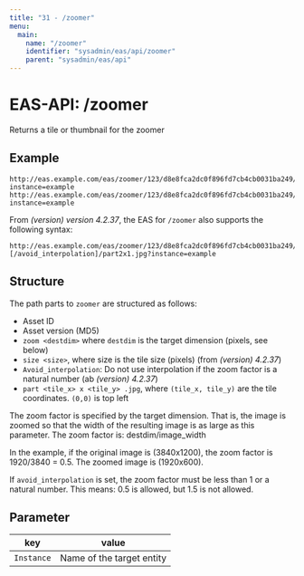 ```yaml
---
title: "31 - /zoomer"
menu:
  main:
    name: "/zoomer"
    identifier: "sysadmin/eas/api/zoomer"
    parent: "sysadmin/eas/api"
---
```

#  EAS-API: /zoomer

Returns a tile or thumbnail for the zoomer

##  Example

```url
http://eas.example.com/eas/zoomer/123/d8e8fca2dc0f896fd7cb4cb0031ba249/zoom1920/part2x1.jpg?instance=example
http://eas.example.com/eas/zoomer/123/d8e8fca2dc0f896fd7cb4cb0031ba249/thumbnail.jpg?instance=example
```


From *(version) version 4.2.37*, the EAS for `/zoomer` also supports the following syntax:

```url
http://eas.example.com/eas/zoomer/123/d8e8fca2dc0f896fd7cb4cb0031ba249/zoom1920[/size256][/avoid_interpolation]/part2x1.jpg?instance=example
```

##  Structure

The path parts to `zoomer` are structured as follows:

* Asset ID
* Asset version (MD5)
* `zoom <destdim>` where `destdim` is the target dimension (pixels, see below)
* `size <size>`, where size is the tile size (pixels) (from *(version) 4.2.37*)
* `Avoid_interpolation`: Do not use interpolation if the zoom factor is a natural number (ab *(version) 4.2.37*)
* `part <tile_x> x <tile_y> .jpg`, where `(tile_x, tile_y)` are the tile coordinates. `(0,0)` is top left

The zoom factor is specified by the target dimension. That is, the image is zoomed so that the width of the resulting image is as large as this parameter.
The zoom factor is: destdim/image_width

In the example, if the original image is (3840x1200), the zoom factor is 1920/3840 = 0.5. The zoomed image is (1920x600).

If `avoid_interpolation` is set, the zoom factor must be less than 1 or a natural number. This means: 0.5 is allowed, but 1.5 is not allowed.

##  Parameter


|key|value|
|---|---|
|`Instance`| Name of the target entity|

 

